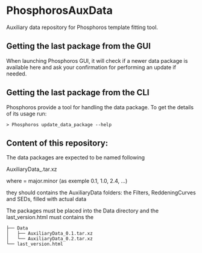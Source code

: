 # PhosphorosAuxData

Auxiliary data repository for Phosphoros template fitting tool.

## Getting the last package from the GUI

When launching Phosphoros GUI, it will check if a newer data package is available here and ask your confirmation for performing an update if needed.

## Getting the last package from the CLI

Phosphoros provide a tool for handling the data package. To get the details of its usage run: 
```
> Phosphoros update_data_package --help
```

## Content of this repository:

The data packages are expected to be named following

AuxiliaryData_<version>.tar.xz

where <version> = major.minor (as exemple 0.1, 1.0, 2.4, ...)

they should contains the AuxiliaryData folders: the Filters, ReddeningCurves and SEDs, filled with actual data


The packages must be placed into the Data directory and the last_version.html must contains the <version> 

```
├── Data
│   ├── AuxiliaryData_0.1.tar.xz
│   └── AuxiliaryData_0.2.tar.xz
└── last_version.html
```


